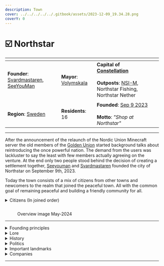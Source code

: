 ```yaml
---
description: Town
cover: ../../../../../.gitbook/assets/2023-12-09_19.34.28.png
coverY: 0
---
```


# ☑️ Northstar

<table data-view="cards"><thead><tr><th></th><th></th><th></th><th data-hidden data-card-cover data-type="files"></th></tr></thead><tbody><tr><td><strong>Founder</strong>: <a href="../../../players/svardmastaren.md">Svardmastaren</a>, <a href="../../../players/seeyouman.md">SeeYouMan</a></td><td><strong>Mayor</strong>: <a href="../../../players/volymskala.md">Volymskala</a><br></td><td><strong>Capital of</strong> <a href="../../../nations/present-nations/constellation.md"><strong>Constellation</strong></a><br><br><strong>Outposts</strong>: <a href="northstar-industries/northstar-industries-mining-division.md">NSI-M</a>, Northstar Fishing, Northstar Nether</td><td></td></tr><tr><td><img src="../../../../../.gitbook/assets/Northstar.png" alt="" data-size="original"></td><td></td><td></td><td></td></tr><tr><td><strong>Region</strong>: <a href="../../../maps/regions/sweden.md">Sweden</a></td><td><strong>Residents</strong>: 16</td><td><strong>Founded</strong>: <a href="../../../../../additional-guides-and-commands/server-dates/september-23.md#sep-9">Sep 9 2023</a><br><br><strong>Motto</strong>: <em>"Shop at Northstar"</em></td><td></td></tr></tbody></table>

***

After the announcement of the relaunch of the Nordic Union Minecraft server the old members of the [Golden Union](../../../../../misc/the-2022-nordics-server/golden-union.md) started background talks about reintroducing the once powerful nation. The demand from the users was lackluster to say the least with few members actually agreeing on the venture. At the end only two people stood behind the decision of creating a settlement together, [Seeyouman](../../../players/seeyouman.md) and [Svardmastaren](../../../players/svardmastaren.md) founded the city of Northstar on September 9th, 2023.

Today the town consists of a mix of citizens from other towns and newcomers to the realm that joined the peaceful town. All with the common goal of remaining peaceful and building a friendly community for all.

<details>

<summary>Citizens (In joined order)</summary>

[Svardmastaren](../../../players/svardmastaren.md) - Founder

[SeeYouMan](../../../players/seeyouman.md) - Founder

Luddpudd - Special Star Miner

WiliamThur - Citizen

[Volymskala](../../../players/volymskala.md) - Ex-Queen

Areaskala - Ex-Prince

Kabbe2121 - Builder

JeTaRiPoKa - Berry Clown

Large Pickle - Citizen

Jakeybobble - The sewer dweller

GoldFire - Mythological creature

BlueFire\_Phoenix - Citizen

BlueFrostDragon - Citizen

lil\_perre - Citizen

joelsedig - Citizen

TriiTrii - Finnish greatness

</details>

<figure><img src="../../../../../.gitbook/assets/Northstar Overview24-05.png" alt=""><figcaption><p>Overview image May-2024</p></figcaption></figure>

***

<details>

<summary>Founding principles</summary>

Northstar was founded with some very specific principles in mind, [Seeyouman](../../../players/seeyouman.md) and [Svardmastaren](../../../players/svardmastaren.md) had a long discussion of what the town's goals and focuses would be. Being situated between the major towns of [Copenhagen](../../denmark-region/copenhagen.md) and [Aquaria](../../finland-region/aquaria.md) a goal of remaining neutral was quickly set in stone. Northmen would work together to maintain peace and the neutral image of Northstar as a town.

Democracy was therefore important and would let all members have their say in the town's development and major decision of diplomacy. Even down to the fact of accepting new members into the town, a majority of members should agree on a person joining the settlement. Only trustworthy members would therefore be let in and partake in the town’s construction.

Resources were to be shared between members, being part of Northstar shouldn't be an economical burden to the citizen therefore all citizens are encouraged to donate money to the town’s bank for survival but not required. Taxing the citizens was therefore not an option, the same would later include no tax for towns under the Constellation roof.

The founders also agreed on never becoming a nation, this was to remain small and keep neutrality since the memory of [Golden Union](../../../../../misc/the-2022-nordics-server/golden-union.md) getting attacked was still fresh in the founders minds.

</details>

<details>

<summary>Lore</summary>

Northstar's original founding is currently unknown, from what archaeology has gathered it was once a mighty fishing, industrial and merchant outpost. Multiple instances of buried docks and stands have been found during the construction of the new sewer system. Its positioning seems quite strategic with close connection to most parts of the world and the proximity to waterways.

The original settlement seems to have consisted of a main building surrounded by smaller tent like structures up to minor houses. All trade and storage was done in the main building where all the citizens seemed to have shared everything. Outside the main building was a tiny marketplace that is predicted to be popular considering all the resources that don't belong to the town like wheat, ice, blueprints and berries. Surrounding the town was a wall that can still be seen today, it more than likely was used to keep enemies out rather than fight them. Today the wall has been restored to mark the historic part of town. Other remnants can be found around the world in the form of large statues symbolizing guiding principles of Northstar and her spiritual leader Kabbe.

**Northstar luck**

A strange phenomenon was discovered in quick succession after the Northmen had started to fish. It seemed like its citizens were above average luck when it came to fishing. A majority of the citizens in Northstar have fished up at least one mending book each and multiple people have fished five or more. This folklore has spread outside of the town's border where people from everywhere in the realm travel to Northstar to fish and test their luck.

</details>

<details>

<summary>History</summary>

**Founding**

The founding of Northstar was done by [Svardmastaren](../../../players/svardmastaren.md) and [Seeyouman](../../../players/seeyouman.md) September 9th 2023. It was founded on the principle of being a small town with close connection between its citizens, the town started in a tiny hole that the founder hid in which today is the chicken coupe. Outside of this the initial house was brought up, slowly new members joined the founders and the town got its market, main house and then the walls were restored.

Northstar was chosen as the town's name before its founding, symbolizing the guiding star of the world. Northstar would help guide people toward common goals and unite them in collaborative projects. The town's location, where most infrastructure would converge, would guide people to their destinations and serve as a safe haven. Additionally, the name symbolized the town as a haven between earth and space.

[**Mora**](../mora.md) **merger**

A few weeks into the town's existence the founders got to know about a small settlement out in the middle of the forest called [Mora](../mora.md). Mora’s Queen [Volymskala](../../../players/volymskala.md) had founded [Mora](../mora.md) to be a lumber empire, selling cheap wood to all, but due to the loneliness in the forest and the difficulty in traveling to and from [Mora](../mora.md), [Volymskala](../../../players/volymskala.md) started talks with [Seeyouman](../../../players/seeyouman.md) and [Svardmastaren](../../../players/svardmastaren.md) to join Northstar. Since Northstar was decided to be outside of Nation alliances, the town of [Mora](../mora.md) was disbanded and [Volymskala](../../../players/volymskala.md) moved to Northstar gaining the title Ex-Queen, and Northstar gaining its fourth citizen.

[Volymskala](../../../players/volymskala.md) continued her mission of making a lumber empire and continued to sell cheap wood, but from Northstar instead. She also brought her organizational skills to Northstar and made the first Storage house, the basement of which still stands today, now housing the Assassin School for Orphaned Dogs.

**The role to unite nations**

Northstar in the early days often acted as a neutral mediator and meeting ground for the other Nations.

**Railway is built**

The great Nordic railway project launched September 10th 2023, with the intent of connecting the greater nations of [Kala](../../../nations/absent-nations/kala.md) and [Kingdom of Denmark](../../../nations/absent-nations/denmark.md). It would consist of two stages, this was later expanded to four stages as more towns were supposed to be brought into the system. Stage one consisted of a railway bridge to [Aquaria](../../finland-region/aquaria.md) with a turn off to [North Karelia](../../finland-region/north-karelia.md), the [Kala](../../../nations/absent-nations/kala.md) branch was postponed indefinitely but due to political complications with [Aquaria](../../finland-region/aquaria.md) and [Kala](../../../nations/absent-nations/kala.md). Stage two became the main focus after the fallout and a quick connection to [Kingdom of Denmark](../../denmark-region/copenhagen.md) was built in around 2 weeks time. Stage 3 was completed by [Copenhagen](../../denmark-region/copenhagen.md), [Odense](../../denmark-region/odense.md) and [Esbjerg](../../denmark-region/esbjerg.md) as a sign of peace between [Copenhagen](../../denmark-region/copenhagen.md) and [Odense](../../denmark-region/odense.md). And then stage 4 was connecting [Garvia](../../finland-region/province-of-garvia/garvia/) into the system, the massive scale of the project meant that a lot of stretches were never completed. Rails were laid but the decorative parts were never completed, non the less the system brought [Constellation](../../../nations/present-nations/constellation.md) members closer to each other with faster transit and also a close relationship with the [Kingdom of Denmark](../../../nations/absent-nations/denmark.md).

**Terror attacks**

During the building of the Northstar-Denmark railway tunnel, a player by the name of xdaggzy attacked Northmen building the tunnel. They killed the northmen and burned their gear, this included a mending axe that was carried by [Volymskala](../../../players/volymskala.md). The player continued towards Northstar, setting fire to the unprotected Railway along the way. Well in Northstar a battle commenced between Kabbe2121 and the terrorist, who proceeded to lavacast the Northstar harbor, but fortunately the terrorist crashed and Kabbe2121 succeeded in spawn trapping him in lava inside the Magical tower of friendship.

[**Constellation**](../../../nations/present-nations/constellation.md)

[**Northstar Forest fire**](northstar-forest-fire.md)

In the spring of 2024 a fire broke out near Northstar which consumed a majority of the forest in the swedish region.

</details>

<details>

<summary>Politics</summary>

In the birthing stages of Northstar the town took on a neutral stature towards other towns and later nations. Building connections with citizens and forming trust bonds with the town. This would later build the foundation for Northstar becoming a center of mediation and diplomatic meetings.

#### Northstar treaty

Northstar was approached by the [Kingdom of Denmark](../../../nations/absent-nations/denmark.md) to negotiate with [Kala](../../../nations/absent-nations/kala.md) about a semi war that had broken out between the nations. [Copenhagen](../../denmark-region/copenhagen.md) had been attacked and lightly damaged in the siege, and therefore demanded peace. [Svardmastaren](../../../players/svardmastaren.md) and [Seeyouman](../../../players/seeyouman.md) set up a meeting in a makeshift meeting room below the current enchantment house in Northstar. After a short debate and negotiation the parties agreed on a non aggression treaty and wouldn’t interfere with each other's future expansions or borders. [Kala](../../../nations/absent-nations/kala.md) agreed to pay a fine of 64 iron ingots to [Copenhagen](../../denmark-region/copenhagen.md) for damages, at the time a very pricey fine, and was paid out by [Raikia](../../../players/communistraikia.md).

#### North Karelia war declaration

Tensions in [Kala](../../../nations/absent-nations/kala.md) had built up during the first few weeks of its existence, the nation had taken over the morepart of [Finland](../../finland-region/) and laid claim on all land unless the town united with them. [North Karelia](../../finland-region/north-karelia.md) was at the time part of the [Kalan Empire](../../../nations/absent-nations/kala.md) and was the third biggest town after [Garvia](../../finland-region/province-of-garvia/garvia/). But the leader of [North Karelia](../../finland-region/north-karelia.md), Saukko505, was unhappy with how much tax the town had to pay [Kala](../../../nations/absent-nations/kala.md) every day and wanted to leave the nation. [Kala](../../../nations/absent-nations/kala.md) didn’t take lightly to this and demanded [North Karelia](../../finland-region/north-karelia.md) to stay in the nation or face the consequences of being in[ Finland](../../finland-region/) or Kalas claim as they saw it. Saukko505 quickly told [Kala](../../../nations/absent-nations/kala.md) that they wouldn't comply with their demands and [Redapo](../../../players/redapo15.md) contacted Northstar to make a war declaration which was signed by [Redapo](../../../players/redapo15.md) and [Svardmastaren](../../../players/svardmastaren.md) as the overseeing body. The war was “won” by [Kala](../../../nations/absent-nations/kala.md) and [North Karelia](../../finland-region/north-karelia.md) was left to decay, but [Kala](../../../nations/absent-nations/kala.md) lost a lot of its forces in the war due to realm restrictions.

#### Stora Baelte treaty

</details>

<details>

<summary>Important landmarks</summary>

**Main storage building**

<img src="../../../../../.gitbook/assets/Northstar Sorting House.png" alt="" data-size="original">

The main storage building is located beside the market and contains an automated sorting system which can handle 192 different objects. The building also holds a conference room which has hosted many diplomatic talks, the conference room also contains relics and books of diplomatic agreements such as Northstar treaty and Big Baelte treaty. One of a kind relics such as Laura's Parachute pants and Kong Skjolds Kala killer can be seen in the room too.

**Northstar luck fishing float**

<img src="../../../../../.gitbook/assets/Northstar Fishing Float.png" alt="" data-size="original">

The Northstar luck fishing float was built to maximize reward from fishing, it started out as a chunk of lily pads but the constant threat of phantoms meant the float was needed. It was therefore constructed with the sole purpose of not affecting the fishing loot and to accommodate an ender chest and storage. All in all around 13 mending books have been caught at the float to date and therefore lures people from across the realm to fish at this lucky spot.

**Northstar main station**

<img src="../../../../../.gitbook/assets/Northstar Station.png" alt="" data-size="original">

Northstar main station was built in conjunction with the rail project, the station consists of two tracks one going west and one going east with a automatic passthrough. It would serve as a central point of the railway and mark Northstar as a transit hub and merchant town. Noteworthy features of the building was the first mosaic Northstar logo on top of the glass roof that can be seen on maps or from above, the building also had the first water elevators in the realm due to Northstar having a monopoly on soulsand.

**Sewer**

<img src="../../../../../.gitbook/assets/Sewers.png" alt="" data-size="original">

A sewer system was constructed under a majority of Northstar by Jakeybobble, noteworthy additions is the large water collection chamber that holds the towns jail and the storage of defensive arms.

**Shop at Northstar**

**Northstar IKEA**

**The tri ponds**

</details>

<details>

<summary>Companies</summary>

**Parent Company**

[Northstar Industries (NSI)](northstar-industries/)

**Subsidiaries**

[Northstar Industries - Sales Division](northstar-industries/northstar-industries-sales-division.md)

[Northstar Industries - Mining Division](northstar-industries/northstar-industries-mining-division.md)

[Northstar Industries - Banking Division](northstar-industries/northstar-industries-banking-division.md)

[Kabbe2121’s Disk shop](northstar-industries/kabbe2121s-disk-shop.md)

[Mora Trä](northstar-industries/mora-trae.md)

[Magical Tower of friendship](northstar-industries/magical-tower-of-friendship.md)

[Medieval IKEA](northstar-industries/medieval-ikea.md)

</details>

***
